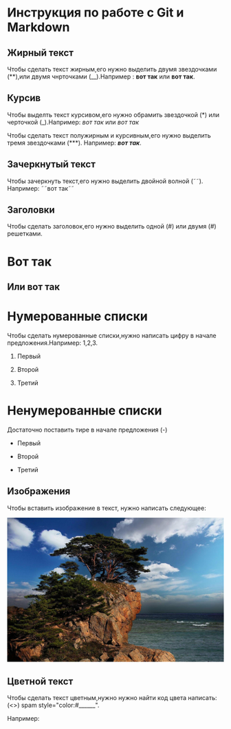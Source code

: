 # Инструкция по работе с Git и Markdown

## Жирный текст

Чтобы сделать текст жирным,его нужно выделить двумя звездочками (**),или двумя чнрточками (__).Например : **вот так** или __вот так__.

  ## Курсив

  Чтобы выделть текст курсивом,его нужно обрамить звездочкой (*) или черточкой (_).Например: *вот так* или _вот так_

  Чтобы сделать текст   полужирным и курсивным,его нужно выделить тремя звездочками (***).  Например: ***вот так***. 

  ## Зачеркнутый текст

  Чтобы зачеркнуть текст,его нужно выделить двойной волной (˜˜). Например:  ˜˜вот так˜˜

  ## Заголовки

  Чтобы сделать заголовок,его нужно выделить одной (#)
    или двумя (#) решетками.

# Вот так

## Или вот так

#  Нумерованные списки

Чтобы сделать нумерованные списки,нужно написать цифру в начале предложения.Например: 1,2,3.

1. Первый

2. Второй

3. Третий

# Ненумерованные списки

Достаточно поставить тире в начале предложения (-)

- Первый

- Второй

- Третий


## Изображения

Чтобы вставить изображение в текст, нужно написать следующее:

![Rock](rock.jpeg)

##  Цветной текст

Чтобы сделать текст цветным,нужно нужно найти код цвета написать: (<>) spam style="color:#______".

Например: 
<spam style="color:#FFB6C1">